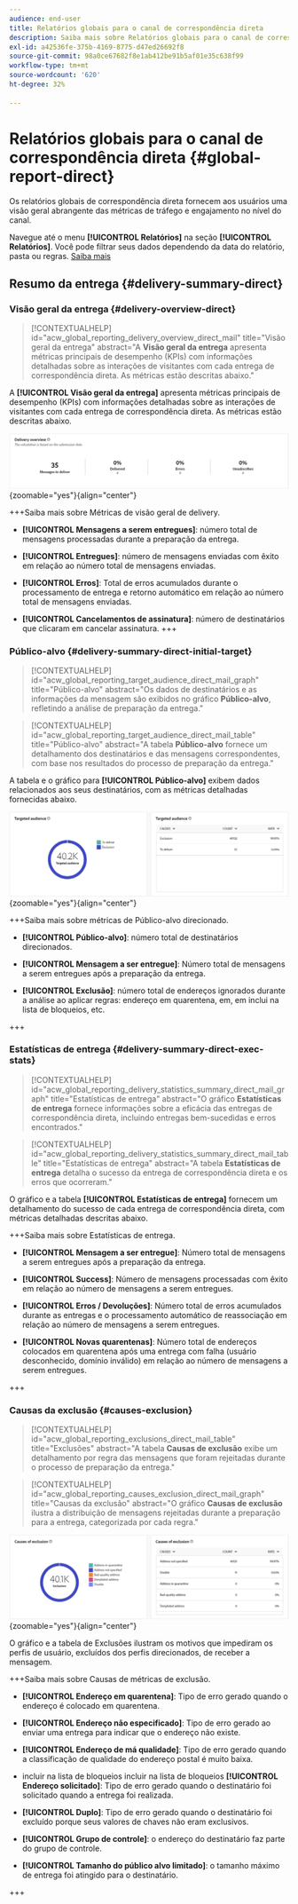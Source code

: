 ```yaml
---
audience: end-user
title: Relatórios globais para o canal de correspondência direta
description: Saiba mais sobre Relatórios globais para o canal de correspondência direta
exl-id: a42536fe-375b-4169-8775-d47ed26692f8
source-git-commit: 98a0ce67682f8e1ab412be91b5af01e35c638f99
workflow-type: tm+mt
source-wordcount: '620'
ht-degree: 32%

---
```


# Relatórios globais para o canal de correspondência direta {#global-report-direct}

Os relatórios globais de correspondência direta fornecem aos usuários uma visão geral abrangente das métricas de tráfego e engajamento no nível do canal.

Navegue até o menu **[!UICONTROL Relatórios]** na seção **[!UICONTROL Relatórios]**. Você pode filtrar seus dados dependendo da data do relatório, pasta ou regras. [Saiba mais](global-reports.md)

## Resumo da entrega {#delivery-summary-direct}

### Visão geral da entrega {#delivery-overview-direct}

>[!CONTEXTUALHELP]
>id="acw_global_reporting_delivery_overview_direct_mail"
>title="Visão geral da entrega"
>abstract="A **Visão geral da entrega** apresenta métricas principais de desempenho (KPIs) com informações detalhadas sobre as interações de visitantes com cada entrega de correspondência direta. As métricas estão descritas abaixo."

A **[!UICONTROL Visão geral da entrega]** apresenta métricas principais de desempenho (KPIs) com informações detalhadas sobre as interações de visitantes com cada entrega de correspondência direta. As métricas estão descritas abaixo.

![](assets/global_report_direct_mail_delivery_overview.png){zoomable="yes"}{align="center"}

+++Saiba mais sobre Métricas de visão geral de delivery.

* **[!UICONTROL Mensagens a serem entregues]**: número total de mensagens processadas durante a preparação da entrega.

* **[!UICONTROL Entregues]**: número de mensagens enviadas com êxito em relação ao número total de mensagens enviadas.

* **[!UICONTROL Erros]**: Total de erros acumulados durante o processamento de entrega e retorno automático em relação ao número total de mensagens enviadas.

* **[!UICONTROL Cancelamentos de assinatura]**: número de destinatários que clicaram em cancelar assinatura.
+++

### Público-alvo {#delivery-summary-direct-initial-target}

>[!CONTEXTUALHELP]
>id="acw_global_reporting_target_audience_direct_mail_graph"
>title="Público-alvo"
>abstract="Os dados de destinatários e as informações da mensagem são exibidos no gráfico **Público-alvo**, refletindo a análise de preparação da entrega."

>[!CONTEXTUALHELP]
>id="acw_global_reporting_target_audience_direct_mail_table"
>title="Público-alvo"
>abstract="A tabela **Público-alvo** fornece um detalhamento dos destinatários e das mensagens correspondentes, com base nos resultados do processo de preparação da entrega."

A tabela e o gráfico para **[!UICONTROL Público-alvo]** exibem dados relacionados aos seus destinatários, com as métricas detalhadas fornecidas abaixo.

![](assets/global_report_direct_mail_targeted_audience.png){zoomable="yes"}{align="center"}

+++Saiba mais sobre métricas de Público-alvo direcionado.

* **[!UICONTROL Público-alvo]**: número total de destinatários direcionados.

* **[!UICONTROL Mensagem a ser entregue]**: Número total de mensagens a serem entregues após a preparação da entrega.

* **[!UICONTROL Exclusão]**: número total de endereços ignorados durante a análise ao aplicar regras: endereço em quarentena, em, em inclui na lista de bloqueios, etc.

+++

### Estatísticas de entrega {#delivery-summary-direct-exec-stats}

>[!CONTEXTUALHELP]
>id="acw_global_reporting_delivery_statistics_summary_direct_mail_graph"
>title="Estatísticas de entrega"
>abstract="O gráfico **Estatísticas de entrega** fornece informações sobre a eficácia das entregas de correspondência direta, incluindo entregas bem-sucedidas e erros encontrados."

>[!CONTEXTUALHELP]
>id="acw_global_reporting_delivery_statistics_summary_direct_mail_table"
>title="Estatísticas de entrega"
>abstract="A tabela **Estatísticas de entrega** detalha o sucesso da entrega de correspondência direta e os erros que ocorreram."

O gráfico e a tabela **[!UICONTROL Estatísticas de entrega]** fornecem um detalhamento do sucesso de cada entrega de correspondência direta, com métricas detalhadas descritas abaixo.

+++Saiba mais sobre Estatísticas de entrega.

* **[!UICONTROL Mensagem a ser entregue]**: Número total de mensagens a serem entregues após a preparação da entrega.

* **[!UICONTROL Success]**: Número de mensagens processadas com êxito em relação ao número de mensagens a serem entregues.

* **[!UICONTROL Erros / Devoluções]**: Número total de erros acumulados durante as entregas e o processamento automático de reassociação em relação ao número de mensagens a serem entregues.

* **[!UICONTROL Novas quarentenas]**: Número total de endereços colocados em quarentena após uma entrega com falha (usuário desconhecido, domínio inválido) em relação ao número de mensagens a serem entregues.

+++

### Causas da exclusão {#causes-exclusion}

>[!CONTEXTUALHELP]
>id="acw_global_reporting_exclusions_direct_mail_table"
>title="Exclusões"
>abstract="A tabela **Causas de exclusão** exibe um detalhamento por regra das mensagens que foram rejeitadas durante o processo de preparação da entrega."

>[!CONTEXTUALHELP]
>id="acw_global_reporting_causes_exclusion_direct_mail_graph"
>title="Causas da exclusão"
>abstract="O gráfico **Causas de exclusão** ilustra a distribuição de mensagens rejeitadas durante a preparação para a entrega, categorizada por cada regra."

![](assets/global_report_direct_mail_exclusions.png){zoomable="yes"}{align="center"}

O gráfico e a tabela de Exclusões ilustram os motivos que impediram os perfis de usuário, excluídos dos perfis direcionados, de receber a mensagem.

+++Saiba mais sobre Causas de métricas de exclusão.

* **[!UICONTROL Endereço em quarentena]**: Tipo de erro gerado quando o endereço é colocado em quarentena.

* **[!UICONTROL Endereço não especificado]**: Tipo de erro gerado ao enviar uma entrega para indicar que o endereço não existe.

* **[!UICONTROL Endereço de má qualidade]**: Tipo de erro gerado quando a classificação de qualidade do endereço postal é muito baixa.

* incluir na lista de bloqueios incluir na lista de bloqueios **[!UICONTROL Endereço solicitado]**: Tipo de erro gerado quando o destinatário foi solicitado quando a entrega foi realizada.

* **[!UICONTROL Duplo]**: Tipo de erro gerado quando o destinatário foi excluído porque seus valores de chaves não eram exclusivos.

* **[!UICONTROL Grupo de controle]**: o endereço do destinatário faz parte do grupo de controle.

* **[!UICONTROL Tamanho do público alvo limitado]**: o tamanho máximo de entrega foi atingido para o destinatário.

+++
